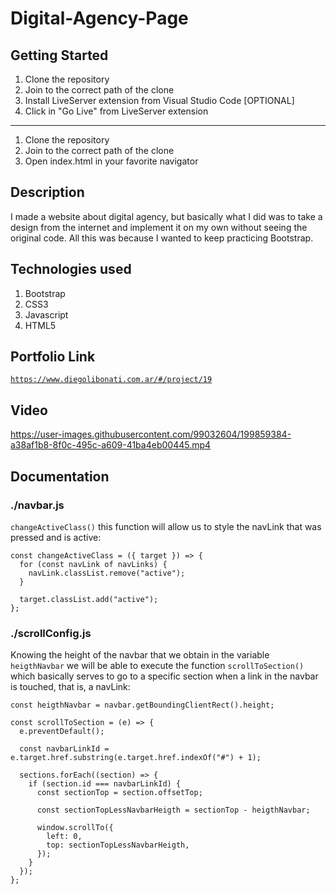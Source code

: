 # Digital-Agency-Page

## Getting Started

1. Clone the repository
2. Join to the correct path of the clone
3. Install LiveServer extension from Visual Studio Code [OPTIONAL]
4. Click in "Go Live" from LiveServer extension

---

1. Clone the repository
2. Join to the correct path of the clone
3. Open index.html in your favorite navigator

## Description

I made a website about digital agency, but basically what I did was to take a design from the internet and implement it on my own without seeing the original code. All this was because I wanted to keep practicing Bootstrap.

## Technologies used

1. Bootstrap
2. CSS3
3. Javascript
4. HTML5

## Portfolio Link

[`https://www.diegolibonati.com.ar/#/project/19`](https://www.diegolibonati.com.ar/#/project/19)

## Video

https://user-images.githubusercontent.com/99032604/199859384-a38af1b8-8f0c-495c-a609-41ba4eb00445.mp4

## Documentation

### ./navbar.js

`changeActiveClass()` this function will allow us to style the navLink that was pressed and is active:

```
const changeActiveClass = ({ target }) => {
  for (const navLink of navLinks) {
    navLink.classList.remove("active");
  }

  target.classList.add("active");
};
```

### ./scrollConfig.js

Knowing the height of the navbar that we obtain in the variable `heigthNavbar` we will be able to execute the function `scrollToSection()` which basically serves to go to a specific section when a link in the navbar is touched, that is, a navLink:

```
const heigthNavbar = navbar.getBoundingClientRect().height;

const scrollToSection = (e) => {
  e.preventDefault();

  const navbarLinkId = e.target.href.substring(e.target.href.indexOf("#") + 1);

  sections.forEach((section) => {
    if (section.id === navbarLinkId) {
      const sectionTop = section.offsetTop;

      const sectionTopLessNavbarHeigth = sectionTop - heigthNavbar;

      window.scrollTo({
        left: 0,
        top: sectionTopLessNavbarHeigth,
      });
    }
  });
};
```
